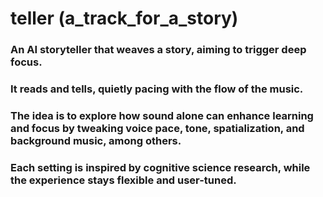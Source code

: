 # teller (a_track_for_a_story)
### An AI storyteller that weaves a story, aiming to trigger deep focus.
### It reads and tells, quietly pacing with the flow of the music.

### The idea is to explore how sound alone can enhance learning and focus by tweaking voice pace, tone, spatialization, and background music, among others.
### Each setting is inspired by cognitive science research, while the experience stays flexible and user-tuned.
